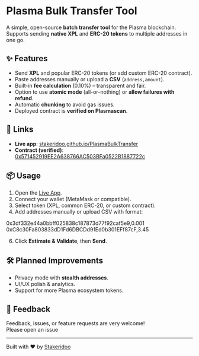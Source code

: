 # Plasma Bulk Transfer Tool

A simple, open-source **batch transfer tool** for the Plasma blockchain.  
Supports sending **native XPL** and **ERC-20 tokens** to multiple addresses in one go.  

## ✨ Features
- Send **XPL** and popular ERC-20 tokens (or add custom ERC-20 contract).
- Paste addresses manually or upload a **CSV** (`address,amount`).
- Built-in **fee calculation** (0.10%) – transparent and fair.
- Option to use **atomic mode** (all-or-nothing) or **allow failures with refund**.
- Automatic **chunking** to avoid gas issues.
- Deployed contract is **verified on Plasmascan**.

## 🔗 Links
- **Live app**: [stakeridoo.github.io/PlasmaBulkTransfer](https://stakeridoo.github.io/PlasmaBulkTransfer/)  
- **Contract (verified)**: [0x571452919EE2A638766AC503BFa0522B1887722c](https://plasmascan.to/address/0x571452919EE2A638766AC503BFa0522B1887722c)  

## 📦 Usage
1. Open the [Live App](https://stakeridoo.github.io/PlasmaBulkTransfer/).
2. Connect your wallet (MetaMask or compatible).
3. Select token (XPL, common ERC-20, or custom contract).
4. Add addresses manually or upload CSV with format:
   
0x3df332e44a0bbff025838c187873d77f92caf5e9,0.001
0xC8c30Fa803833dD1Fd6DBCDd91Ed0b301EFf87cF,3.45

6. Click **Estimate & Validate**, then **Send**.

## 🛠 Planned Improvements
- Privacy mode with **stealth addresses**.
- UI/UX polish & analytics.
- Support for more Plasma ecosystem tokens.

## 🤝 Feedback
Feedback, issues, or feature requests are very welcome!  
Please open an issue

---

Built with ❤️ by [Stakeridoo](https://x.com/stakeridoo)
